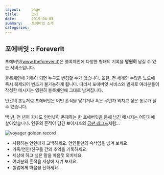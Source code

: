 ```yaml
---
layout:     page
title:      소개
date:       2019-04-03
summary:    포에버잇 소개
categories:
---
```

## 포에버잇 :: ForeverIt


포에버잇\(<a href="http://www.theforever.it" target="_blank">www.theforever.it</a>\)은 블록체인에 다양한 형태의 기록을 <b>영원히</b> 남길 수 있는 서비스입니다.

블록체인에 기록이 되면 누구도 변경할 수가 없습니다. 또한, 전 세계의 수많은 노드에 즉시 복제되어 변조가 불가능하게 됩니다. 따라서 포에버잇 서비스와 별개로 여러분들이 작성한 메시지는 영원히 블록체인에 그대로 남겨집니다.

인간의 본능처럼 포에버잇은 어떤 흔적을 남기거나 혹은 무언가 외치고 싶은 통로가 될 수 있습니다.

백 년, 천 년이 지나도 인터넷이 존재하는 한 포에버잇을 통해 남긴 메시지는 어딘가에 살아있습니다. 인류의 흔적이 담긴 보이저호의 <a href="https://ko.wikipedia.org/wiki/%EB%B3%B4%EC%9D%B4%EC%A0%80_%EA%B8%88%EC%A0%9C_%EC%9D%8C%EB%B0%98" target="_blank">금판 레코드</a>처럼...

![voyager golden record](https://blobscdn.gitbook.com/v0/b/gitbook-28427.appspot.com/o/assets%2F-LbOM2vFK1LFnS7KDu5H%2F-LbYGJgZFKxa73akN1uh%2F-LbYGRu94ixamo6bV-Np%2Fgolden_record.jpg?alt=media&token=a036b60c-ddbc-409c-a982-b6d9078ec274)

* 사랑하는 연인에게 고백하세요. 연인들만의 속삭임을 남겨 보세요.
* 가족/연인/친구들 간의 추억을 기록하세요.
* 세상에 하고 싶은 말을 마음껏 외치세요.
* 여러분의 흔적을 세상에 새겨 보세요.
* 셀럽에게 마음을 전하세요.


